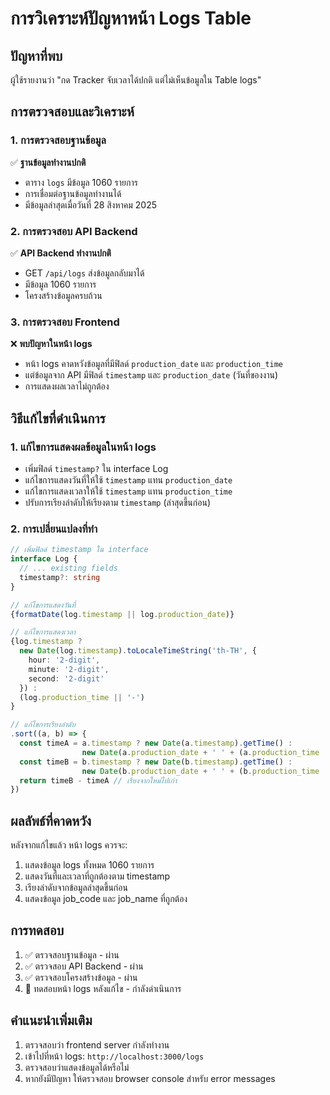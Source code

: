 # การวิเคราะห์ปัญหาหน้า Logs Table

## ปัญหาที่พบ
ผู้ใช้รายงานว่า "กด Tracker จับเวลาได้ปกติ แต่ไม่เห็นข้อมูลใน Table logs"

## การตรวจสอบและวิเคราะห์

### 1. การตรวจสอบฐานข้อมูล
✅ **ฐานข้อมูลทำงานปกติ**
- ตาราง `logs` มีข้อมูล 1060 รายการ
- การเชื่อมต่อฐานข้อมูลทำงานได้
- มีข้อมูลล่าสุดเมื่อวันที่ 28 สิงหาคม 2025

### 2. การตรวจสอบ API Backend
✅ **API Backend ทำงานปกติ**
- GET `/api/logs` ส่งข้อมูลกลับมาได้
- มีข้อมูล 1060 รายการ
- โครงสร้างข้อมูลครบถ้วน

### 3. การตรวจสอบ Frontend
❌ **พบปัญหาในหน้า logs**
- หน้า logs คาดหวังข้อมูลที่มีฟิลด์ `production_date` และ `production_time`
- แต่ข้อมูลจาก API มีฟิลด์ `timestamp` และ `production_date` (วันที่ของงาน)
- การแสดงผลเวลาไม่ถูกต้อง

## วิธีแก้ไขที่ดำเนินการ

### 1. แก้ไขการแสดงผลข้อมูลในหน้า logs
- เพิ่มฟิลด์ `timestamp?` ใน interface Log
- แก้ไขการแสดงวันที่ให้ใช้ `timestamp` แทน `production_date`
- แก้ไขการแสดงเวลาให้ใช้ `timestamp` แทน `production_time`
- ปรับการเรียงลำดับให้เรียงตาม `timestamp` (ล่าสุดขึ้นก่อน)

### 2. การเปลี่ยนแปลงที่ทำ
```typescript
// เพิ่มฟิลด์ timestamp ใน interface
interface Log {
  // ... existing fields
  timestamp?: string
}

// แก้ไขการแสดงวันที่
{formatDate(log.timestamp || log.production_date)}

// แก้ไขการแสดงเวลา
{log.timestamp ? 
  new Date(log.timestamp).toLocaleTimeString('th-TH', {
    hour: '2-digit',
    minute: '2-digit',
    second: '2-digit'
  }) : 
  (log.production_time || '-')
}

// แก้ไขการเรียงลำดับ
.sort((a, b) => {
  const timeA = a.timestamp ? new Date(a.timestamp).getTime() : 
                new Date(a.production_date + ' ' + (a.production_time || '00:00:00')).getTime()
  const timeB = b.timestamp ? new Date(b.timestamp).getTime() : 
                new Date(b.production_date + ' ' + (b.production_time || '00:00:00')).getTime()
  return timeB - timeA // เรียงจากใหม่ไปเก่า
})
```

## ผลลัพธ์ที่คาดหวัง
หลังจากแก้ไขแล้ว หน้า logs ควรจะ:
1. แสดงข้อมูล logs ทั้งหมด 1060 รายการ
2. แสดงวันที่และเวลาที่ถูกต้องตาม timestamp
3. เรียงลำดับจากข้อมูลล่าสุดขึ้นก่อน
4. แสดงข้อมูล job_code และ job_name ที่ถูกต้อง

## การทดสอบ
1. ✅ ตรวจสอบฐานข้อมูล - ผ่าน
2. ✅ ตรวจสอบ API Backend - ผ่าน
3. ✅ ตรวจสอบโครงสร้างข้อมูล - ผ่าน
4. 🔄 ทดสอบหน้า logs หลังแก้ไข - กำลังดำเนินการ

## คำแนะนำเพิ่มเติม
1. ตรวจสอบว่า frontend server กำลังทำงาน
2. เข้าไปที่หน้า logs: `http://localhost:3000/logs`
3. ตรวจสอบว่าแสดงข้อมูลได้หรือไม่
4. หากยังมีปัญหา ให้ตรวจสอบ browser console สำหรับ error messages

